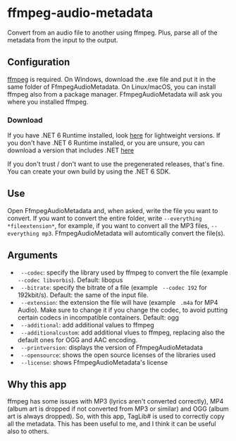 # ffmpeg-audio-metadata
Convert from an audio file to another using ffmpeg. Plus, parse all of the metadata from the input to the output.
## Configuration
[ffmpeg](https://ffmpeg.org/download.html) is required. On Windows, download the .exe file and put it in the same folder of FfmpegAudioMetadata. On Linux/macOS, you can install ffmpeg also from a package manager. FfmpegAudioMetadata will ask you where you installed ffmpeg.
### Download
If you have .NET 6 Runtime installed, look [here](https://github.com/Dinoosauro/FfmpegAudioMetadata/releases/tag/release-dependent-1.0.0) for lightweight versions. If you don't have .NET 6 Runtime installed, or you are unsure, you can download a version that includes .NET [here](https://github.com/Dinoosauro/FfmpegAudioMetadata/releases/tag/release-1.0.0)

If you don't trust / don't want to use the pregenerated releases, that's fine. You can create your own build by using the .NET 6 SDK.
## Use
Open FfmpegAudioMetadata and, when asked, write the file you want to convert. If you want to convert the entire folder, write `--everything *fileextension*`, for example, if you want to convert all the MP3 files, `--everything mp3`. FfmpegAudioMetadata will automtically convert the file(s).
## Arguments
- ` --codec`: specify the library used by ffmpeg to convert the file (example ` --codec libvorbis`). Default: libopus
- ` --bitrate`: specify the bitrate of a file (example ` --codec 192` for 192kbit/s). Default: the same of the input file. 
- ` --extension`: the extension the file will have (example ` .m4a` for MP4 Audio). Make sure to change it if you change the codec, to avoid putting certain codecs in incompatible containers. Default: ogg
- ` --additional`: add additional values to ffmpeg
- ` --additionalcustom`: add additional vlues to ffmpeg, replacing also the default ones for OGG and AAC encoding.
- ` --printversion`: displays the version of FfmpegAudioMetadata
- ` --opensource`: shows the open source licenses of the libraries used
- ` --license`: shows FfmpegAudioMetadata's license
## Why this app
ffmpeg has some issues with MP3 (lyrics aren't converted correctly), MP4 (album art is dropped if not converted from MP3 or similar) and OGG (album art is always dropped). So, with this app, TagLib# is used to correctly copy all the metadata. This has been useful to me, and I think it can be useful also to others. 
